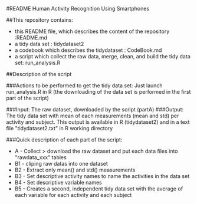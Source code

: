 #README Human Activity Recognition Using Smartphones

##This repository contains:
* this README file, which describes the content of the repository :README.md
* a tidy data set : tidydataset2
* a codebook which describes the tidydataset : CodeBook.md
* a script which collect the raw data, merge, clean, and build the tidy data set: run_analysis.R


##Description of the script 

###Actions to be performed to get the tidy data set: 
Just launch run_analysis.R in R
(the downloading of the data set is performed in the first part of the script)

###Input:
The raw dataset, downloaded by the script (partA)
###Output: 
The tidy data set with mean of each measurements (mean and std) per activity and subject.
This output is available in R (tidydataset2) and in a text file "tidydataset2.txt" in R working directory

###Quick description of each part of the script:
* A  - Collect > download the raw dataset and put each data files into "rawdata_xxx" tables
* B1 - cliping  raw datas into one dataset
* B2 - Extract only mean() and std() measurements
* B3 - Set descriptive activity names to name the activities in the data set
* B4 - Set descriptive variable names
* B5 - Creates a second, independent tidy data set with the average of each variable
       for each activity and each subject

	 